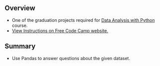 ## Overview
- One of the graduation projects required for [Data Analysis with Python](https://www.freecodecamp.org/learn/data-analysis-with-python) course.
- [View Instructions on Free Code Camp website.](https://www.freecodecamp.org/learn/data-analysis-with-python/data-analysis-with-python-projects/demographic-data-analyzer)

## Summary
- Use Pandas to answer questions about the given dataset.